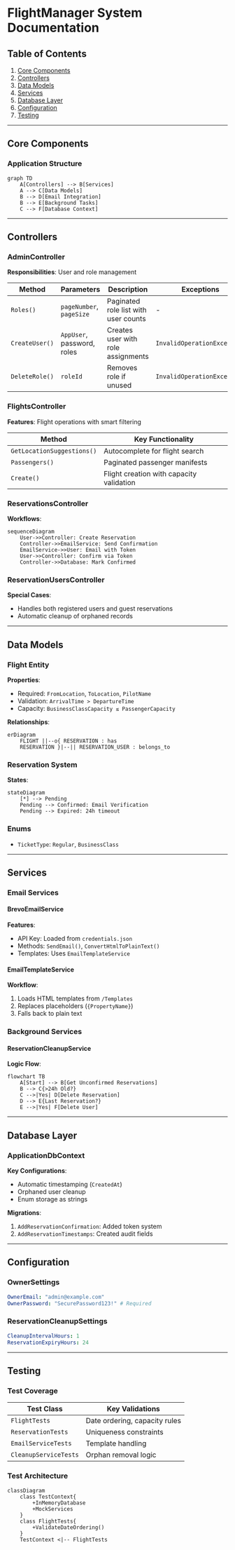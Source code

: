 # FlightManager System Documentation

## Table of Contents
1. [Core Components](#core-components)
2. [Controllers](#controllers)
3. [Data Models](#data-models)
4. [Services](#services)
5. [Database Layer](#database-layer)
6. [Configuration](#configuration)
7. [Testing](#testing)

---

## Core Components

### Application Structure
```mermaid
graph TD
    A[Controllers] --> B[Services]
    A --> C[Data Models]
    B --> D[Email Integration]
    B --> E[Background Tasks]
    C --> F[Database Context]
```

---

## Controllers

### AdminController
**Responsibilities**: User and role management

| Method | Parameters | Description | Exceptions |
|--------|------------|-------------|------------|
| `Roles()` | `pageNumber`, `pageSize` | Paginated role list with user counts | - |
| `CreateUser()` | `AppUser`, password, roles | Creates user with role assignments | `InvalidOperationException` |
| `DeleteRole()` | `roleId` | Removes role if unused | `InvalidOperationException` |

### FlightsController
**Features**: Flight operations with smart filtering

| Method | Key Functionality |
|--------|-------------------|
| `GetLocationSuggestions()` | Autocomplete for flight search |
| `Passengers()` | Paginated passenger manifests |
| `Create()` | Flight creation with capacity validation |

### ReservationsController
**Workflows**:
```mermaid
sequenceDiagram
    User->>Controller: Create Reservation
    Controller->>EmailService: Send Confirmation
    EmailService->>User: Email with Token
    User->>Controller: Confirm via Token
    Controller->>Database: Mark Confirmed
```

### ReservationUsersController
**Special Cases**:
- Handles both registered users and guest reservations
- Automatic cleanup of orphaned records

---

## Data Models

### Flight Entity
**Properties**:
- Required: `FromLocation`, `ToLocation`, `PilotName`
- Validation: `ArrivalTime > DepartureTime`
- Capacity: `BusinessClassCapacity ≤ PassengerCapacity`

**Relationships**:
```mermaid
erDiagram
    FLIGHT ||--o{ RESERVATION : has
    RESERVATION }|--|| RESERVATION_USER : belongs_to
```

### Reservation System
**States**:
```mermaid
stateDiagram
    [*] --> Pending
    Pending --> Confirmed: Email Verification
    Pending --> Expired: 24h timeout
```

### Enums
- `TicketType`: `Regular`, `BusinessClass`

---

## Services

### Email Services

#### BrevoEmailService
**Features**:
- API Key: Loaded from `credentials.json`
- Methods: `SendEmail()`, `ConvertHtmlToPlainText()`
- Templates: Uses `EmailTemplateService`

#### EmailTemplateService
**Workflow**:
1. Loads HTML templates from `/Templates`
2. Replaces placeholders (`{PropertyName}`)
3. Falls back to plain text

### Background Services

#### ReservationCleanupService
**Logic Flow**:
```mermaid
flowchart TB
    A[Start] --> B[Get Unconfirmed Reservations]
    B --> C{>24h Old?}
    C -->|Yes| D[Delete Reservation]
    D --> E{Last Reservation?}
    E -->|Yes| F[Delete User]
```

---

## Database Layer

### ApplicationDbContext
**Key Configurations**:
- Automatic timestamping (`CreatedAt`)
- Orphaned user cleanup
- Enum storage as strings

**Migrations**:
1. `AddReservationConfirmation`: Added token system
2. `AddReservationTimestamps`: Created audit fields

---

## Configuration

### OwnerSettings
```yaml
OwnerEmail: "admin@example.com"
OwnerPassword: "SecurePassword123!" # Required
```

### ReservationCleanupSettings
```yaml
CleanupIntervalHours: 1
ReservationExpiryHours: 24
```

---

## Testing

### Test Coverage

| Test Class | Key Validations |
|------------|-----------------|
| `FlightTests` | Date ordering, capacity rules |
| `ReservationTests` | Uniqueness constraints |
| `EmailServiceTests` | Template handling |
| `CleanupServiceTests` | Orphan removal logic |

### Test Architecture
```mermaid
classDiagram
    class TestContext{
        +InMemoryDatabase
        +MockServices
    }
    class FlightTests{
        +ValidateDateOrdering()
    }
    TestContext <|-- FlightTests
```